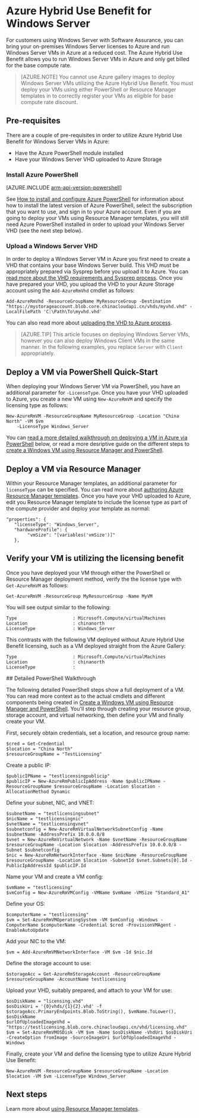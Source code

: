 <!-- ARM: tested -->

<properties
   pageTitle="Azure Hybrid Use Benefit for Window Server | Azure"
   description="Learn how to maximize your Windows Server Software Assurance benefits to bring on-prem licenses to Azure"
   services="virtual-machines-windows"
   documentationCenter=""
   authors="iainfoulds"
   manager="timlt"
   editor=""/>

<tags
	ms.service="virtual-machines-windows"
	ms.date="05/03/2016"
	wacn.date=""/>

# Azure Hybrid Use Benefit for Windows Server

For customers using Windows Server with Software Assurance, you can bring your on-premises Windows Server licenses to Azure and run Windows Server VMs in Azure at a reduced cost. The Azure Hybrid Use Benefit allows you to run Windows Server VMs in Azure and only get billed for the base compute rate.

> [AZURE.NOTE] You cannot use Azure gallery images to deploy Windows Server VMs utilizing the Azure Hybrid Use Benefit. You must deploy your VMs using either PowerShell or Resource Manager templates in to correctly register your VMs as eligible for base compute rate discount.

## Pre-requisites
There are a couple of pre-requisites in order to utilize Azure Hybrid Use Benefit for Windows Server VMs in Azure:

- Have the Azure PowerShell module installed
- Have your Windows Server VHD uploaded to Azure Storage

### Install Azure PowerShell

[AZURE.INCLUDE [arm-api-version-powershell](../includes/arm-api-version-powershell.md)]

See [How to install and configure Azure PowerShell](/documentation/articles/powershell-install-configure/) for information about how to install the latest version of Azure PowerShell, select the subscription that you want to use, and sign in to your Azure account. Even if you are going to deploy your VMs using Resource Manager templates, you will still need Azure PowerShell installed in order to upload your Windows Server VHD (see the next step below).

### Upload a Windows Server VHD

In order to deploy a Windows Server VM in Azure you first need to create a VHD that contains your base Windows Server build. This VHD must be appropriately prepared via Sysprep before you upload it to Azure. You can [read more about the VHD requirements and Sysprep process](/documentation/articles/virtual-machines-windows-upload-image/). Once you have prepared your VHD, you upload the VHD to your Azure Storage account using the `Add-AzureRmVhd` cmdlet as follows:

```
Add-AzureRmVhd -ResourceGroupName MyResourceGroup -Destination "https://mystorageaccount.blob.core.chinacloudapi.cn/vhds/myvhd.vhd" -LocalFilePath 'C:\Path\To\myvhd.vhd'
```

You can also read more about [uploading the VHD to Azure process](/documentation/articles/virtual-machines-windows-upload-image/#upload-the-vm-image-to-your-storage-account).

> [AZURE.TIP] This article focuses on deploying Windows Server VMs, however you can also deploy Windows Client VMs in the same manner. In the following examples, you replace `Server` with `Client` appropriately.

## Deploy a VM via PowerShell Quick-Start
When deploying your Windows Server VM via PowerShell, you have an additional parameter for `-LicenseType`. Once you have your VHD uploaded to Azure, you create a new VM using `New-AzureRmVM` and specify the licensing type as follows:

	New-AzureRmVM -ResourceGroupName MyResourceGroup -Location "China North" -VM $vm
	    -LicenseType Windows_Server

You can [read a more detailed walkthrough on deploying a VM in Azure via PowerShell](/documentation/articles/virtual-machines-windows-hybrid-use-benefit-licensing/#deploy-windows-server-vm-via-powershell-detailed-walkthrough) below, or read a more desriptive guide on the different steps to [create a Windows VM using Resource Manager and PowerShell](/documentation/articles/virtual-machines-windows-ps-create/).

## Deploy a VM via Resource Manager
Within your Resource Manager templates, an additional parameter for `licenseType` can be specified. You can read more about [authoring Azure Resource Manager templates](/documentation/articles/resource-group-authoring-templates/). Once you have your VHD uploaded to Azure, edit you Resource Manager template to include the license type as part of the compute provider and deploy your template as normal:

	"properties": {  
	   "licenseType": "Windows_Server",
	   "hardwareProfile": {
	        "vmSize": "[variables('vmSize')]"
	   },
 
## Verify your VM is utilizing the licensing benefit
Once you have deployed your VM through either the PowerShell or Resource Manager deployment method, verify the the license type with `Get-AzureRmVM` as follows:

	Get-AzureRmVM -ResourceGroup MyResourceGroup -Name MyVM

You will see output similar to the following:

	Type                     : Microsoft.Compute/virtualMachines
	Location                 : chinanorth
	LicenseType              : Windows_Server

This contrasts with the following VM deployed without Azure Hybrid Use Benefit licensing, such as a VM deployed straight from the Azure Gallery:

	Type                     : Microsoft.Compute/virtualMachines
	Location                 : chinanorth
	LicenseType              : 

##<a name="deploy-windows-server-vm-via-powershell-detailed-walkthrough"></a> Detailed PowerShell Walkthrough

The following detailed PowerShell steps show a full deployment of a VM. You can read more context as to the actual cmdlets and different components being created in [Create a Windows VM using Resource Manager and PowerShell](/documentation/articles/virtual-machines-windows-ps-create/). You'll step through creating your resource group, storage account, and virtual networking, then define your VM and finally create your VM.
 
First, securely obtain credentials, set a location, and resource group name:

	$cred = Get-Credential
	$location = "China North"
	$resourceGroupName = "TestLicensing"

Create a public IP:

	$publicIPName = "testlicensingpublicip"
	$publicIP = New-AzureRmPublicIpAddress -Name $publicIPName -ResourceGroupName $resourceGroupName -Location $location -AllocationMethod Dynamic

Define your subnet, NIC, and VNET:

	$subnetName = "testlicensingsubnet"
	$nicName = "testlicensingnic"
	$vnetName = "testlicensingvnet"
	$subnetconfig = New-AzureRmVirtualNetworkSubnetConfig -Name $subnetName -AddressPrefix 10.0.0.0/8
	$vnet = New-AzureRmVirtualNetwork -Name $vnetName -ResourceGroupName $resourceGroupName -Location $location -AddressPrefix 10.0.0.0/8 -Subnet $subnetconfig
	$nic = New-AzureRmNetworkInterface -Name $nicName -ResourceGroupName $resourceGroupName -Location $location -SubnetId $vnet.Subnets[0].Id -PublicIpAddressId $publicIP.Id

Name your VM and create a VM config:

	$vmName = "testlicensing"
	$vmConfig = New-AzureRmVMConfig -VMName $vmName -VMSize "Standard_A1"

Define your OS:

	$computerName = "testlicensing"
	$vm = Set-AzureRmVMOperatingSystem -VM $vmConfig -Windows -ComputerName $computerName -Credential $cred -ProvisionVMAgent -EnableAutoUpdate

Add your NIC to the VM:

	$vm = Add-AzureRmVMNetworkInterface -VM $vm -Id $nic.Id

Define the storage account to use:

	$storageAcc = Get-AzureRmStorageAccount -ResourceGroupName $resourceGroupName -AccountName testlicensing

Upload your VHD, suitably prepared, and attach to your VM for use:

	$osDiskName = "licensing.vhd"
	$osDiskUri = '{0}vhds/{1}{2}.vhd' -f $storageAcc.PrimaryEndpoints.Blob.ToString(), $vmName.ToLower(), $osDiskName
	$urlOfUploadedImageVhd = "https://testlicensing.blob.core.chinacloudapi.cn/vhd/licensing.vhd"
	$vm = Set-AzureRmVMOSDisk -VM $vm -Name $osDiskName -VhdUri $osDiskUri -CreateOption fromImage -SourceImageUri $urlOfUploadedImageVhd -Windows

Finally, create your VM and define the licensing type to utilize Azure Hybrid Use Benefit:

	New-AzureRmVM -ResourceGroupName $resourceGroupName -Location $location -VM $vm -LicenseType Windows_Server

## Next steps

Learn more about [using Resource Manager templates](/documentation/articles/resource-group-overview/).